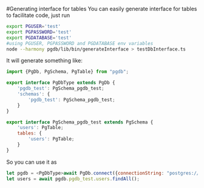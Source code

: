 #Generating interface for tables
You can easily generate interface for tables to facilitate code, just run
```bash
export PGUSER='test'
export PGPASSWORD='test'
export PGDATABASE='test'
#using PGUSER, PGPASSWORD and PGDATABASE env variables
node --harmony pgdb/lib/bin/generateInterface > testDbInterface.ts
```
It will generate something like:
```js 
import {PgDb, PgSchema, PgTable} from "pgdb";

export interface PgDbType extends PgDb {
    'pgdb_test': PgSchema_pgdb_test;
    'schemas': {
        'pgdb_test': PgSchema_pgdb_test;
    }
}

export interface PgSchema_pgdb_test extends PgSchema {
    'users': PgTable;
    tables: {
        'users': PgTable;
    }
}
```

So you can use it as 
```js
let pgdb = <PgDbType>await PgDb.connect({connectionString: "postgres://"});
let users = await pgdb.pgdb_test.users.findAll();
```
